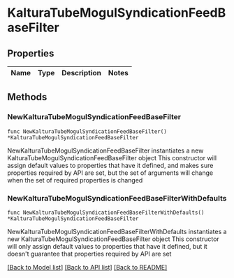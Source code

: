 # KalturaTubeMogulSyndicationFeedBaseFilter

## Properties

Name | Type | Description | Notes
------------ | ------------- | ------------- | -------------

## Methods

### NewKalturaTubeMogulSyndicationFeedBaseFilter

`func NewKalturaTubeMogulSyndicationFeedBaseFilter() *KalturaTubeMogulSyndicationFeedBaseFilter`

NewKalturaTubeMogulSyndicationFeedBaseFilter instantiates a new KalturaTubeMogulSyndicationFeedBaseFilter object
This constructor will assign default values to properties that have it defined,
and makes sure properties required by API are set, but the set of arguments
will change when the set of required properties is changed

### NewKalturaTubeMogulSyndicationFeedBaseFilterWithDefaults

`func NewKalturaTubeMogulSyndicationFeedBaseFilterWithDefaults() *KalturaTubeMogulSyndicationFeedBaseFilter`

NewKalturaTubeMogulSyndicationFeedBaseFilterWithDefaults instantiates a new KalturaTubeMogulSyndicationFeedBaseFilter object
This constructor will only assign default values to properties that have it defined,
but it doesn't guarantee that properties required by API are set


[[Back to Model list]](../README.md#documentation-for-models) [[Back to API list]](../README.md#documentation-for-api-endpoints) [[Back to README]](../README.md)



